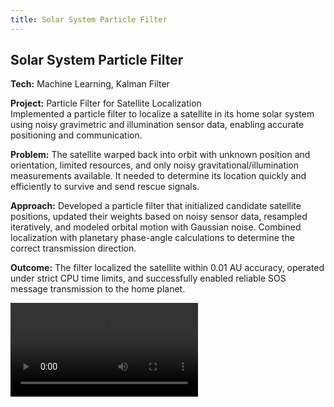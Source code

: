 ```yaml
---
title: Solar System Particle Filter
---
```

## Solar System Particle Filter
**Tech:** Machine Learning, Kalman Filter

**Project:** Particle Filter for Satellite Localization  
Implemented a particle filter to localize a satellite in its home solar system using noisy gravimetric and illumination sensor data, enabling accurate positioning and communication.

**Problem:** The satellite warped back into orbit with unknown position and orientation, limited resources, and only noisy gravitational/illumination measurements available. It needed to determine its location quickly and efficiently to survive and send rescue signals.

**Approach:** Developed a particle filter that initialized candidate satellite positions, updated their weights based on noisy sensor data, resampled iteratively, and modeled orbital motion with Gaussian noise. Combined localization with planetary phase-angle calculations to determine the correct transmission direction.

**Outcome:** The filter localized the satellite within 0.01 AU accuracy, operated under strict CPU time limits, and successfully enabled reliable SOS message transmission to the home planet.

<div class="media-container">
  <video controls class="media-player">
    <source src="/resume/Videos_RAIT/Particle Filter.mov" type="video/mp4" />
    <source src="/resume/Videos_RAIT/Particle Filter.mov" type="video/quicktime" />
    Your browser does not support the video tag.
  </video>
</div>
